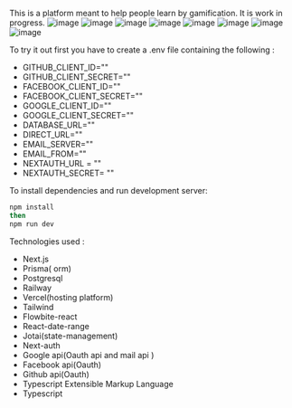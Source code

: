 
This is a platform meant to help people learn by gamification. It is work in progress.
![image](https://github.com/AndyStan112/thinker/assets/73484735/7234380b-fbf6-4e58-90fe-bc258d3bc8f8)
![image](https://github.com/AndyStan112/thinker/assets/73484735/17720a5a-c7c3-4ecc-af23-1e2902b1df36)
![image](https://github.com/AndyStan112/thinker/assets/73484735/520ecf0e-0c4e-456e-a8b9-c9b01ed7a051)
![image](https://github.com/AndyStan112/thinker/assets/73484735/e5061a92-aec9-4688-8ab3-5b79da9dcd50)
![image](https://github.com/AndyStan112/thinker/assets/73484735/9b1c7f0a-1148-43eb-99d7-33f5d1782b60)
![image](https://github.com/AndyStan112/thinker/assets/73484735/0cb1356d-ac19-4647-9ba9-d2375323f3fc)
![image](https://github.com/AndyStan112/thinker/assets/73484735/7b241a0b-42dc-4f1f-b18c-3db6c7cc059c)
![image](https://github.com/AndyStan112/thinker/assets/73484735/f6a68674-b86e-42ca-ab65-3a3ddb1b4ecc)

To try it out first you have to create a .env file containing the following :
- GITHUB_CLIENT_ID=""
- GITHUB_CLIENT_SECRET=""
- FACEBOOK_CLIENT_ID=""
- FACEBOOK_CLIENT_SECRET=""
- GOOGLE_CLIENT_ID=""
- GOOGLE_CLIENT_SECRET=""
- DATABASE_URL=""
- DIRECT_URL=""
- EMAIL_SERVER=""
- EMAIL_FROM=""
- NEXTAUTH_URL = ""
- NEXTAUTH_SECRET= "" 

To install dependencies and run development server:

```bash
npm install
then
npm run dev

```
Technologies used :

- Next.js
- Prisma( orm)
- Postgresql
- Railway
- Vercel(hosting platform)
- Tailwind
- Flowbite-react
- React-date-range
- Jotai(state-management)
- Next-auth
- Google api(Oauth api and mail api )
- Facebook api(Oauth)
- Github api(Oauth)
- Typescript Extensible Markup Language
- Typescript

